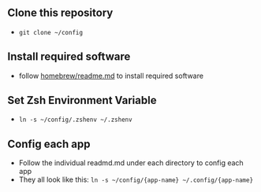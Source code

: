 ##  Clone this repository
* `git clone ~/config`

## Install required software
* follow [homebrew/readme.md](homebrew/readme.md) to install required software

## Set Zsh Environment Variable
* `ln -s ~/config/.zshenv ~/.zshenv`

## Config each app
* Follow the individual readmd.md under each directory to config each app
* They all look like this: `ln -s ~/config/{app-name} ~/.config/{app-name}`
